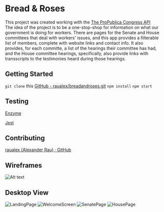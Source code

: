 # Bread & Roses
This project was created working with the [The ProPublica Congress API](https://www.propublica.org/datastore/api/propublica-congress-api) The idea of the project is to be a one-stop-shop for information on what our government is doing for workers.  There are pages for the Senate and House committees that deal with workers' issues, and this app provides a filterable list of members, complete with website links and contact info.  It also provides, for each committe, a list of the hearings their committee has had, and the House committee hearings, specifically, also provide links with transscripts to the testimonies heard during those hearings.

## Getting Started
`git clone` this [GitHub - raualex/breadandroses.git](https://github.com/raualex/breadandroses.git)
`npm install`
`npm start`

## Testing
[Enzyme](https://github.com/airbnb/enzyme)

[Jest](https://github.com/facebook/jest)

## Contributing
[raualex (Alexander Rau) · GitHub](https://github.com/raualex)

## Wireframes 
![Alt text](https://github.com/raualex/breadandroses/)

## Desktop View
![LandingPage]()
![WelcomeScreen](https://github.com/raualex/breadandroses/blob/master/src/Wireframes-Screenshots/WelcomePage.png?raw=true)
![SenatePage]()
![HousePage]()
